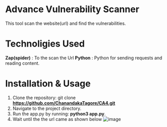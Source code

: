 # Advance Vulnerability Scanner
This tool scan the website(url) and find the vulnerabilities.

# Technoligies Used
**Zap(spider)** : To the scan the Url
**Python** : Python for sending requests and reading content.

# Installation & Usage
 1. Clone the repository: git clone **https://github.com/ChanandakaTagore/CA4.git**
 2. Navigate to the project directory.
 3. Run the app.py by running: **python3 app.py**.
 4. Wait until the the url came as shown below
  ![image](https://github.com/ChanandakaTagore/CA4/assets/120479659/7b527440-0e18-48c0-94cb-68715f981af6)
